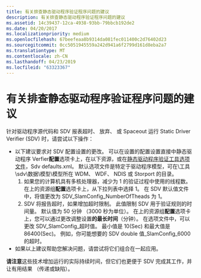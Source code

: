 ```yaml
---
title: 有关排查静态驱动程序验证程序问题的建议
description: 有关排查静态驱动程序验证程序问题的建议
ms.assetid: 14c39437-12ca-4938-93bb-79bbcb192de2
ms.date: 04/20/2017
ms.localizationpriority: medium
ms.openlocfilehash: 67beefeaa8b9314da081fec011400c2d76402d23
ms.sourcegitcommit: 0cc5051945559a242d941a6f2799d161d8eba2a7
ms.translationtype: MT
ms.contentlocale: zh-CN
ms.lasthandoff: 04/23/2019
ms.locfileid: "63323367"
---
```

# <a name="recommendations-for-troubleshooting-static-driver-verifier"></a>有关排查静态驱动程序验证程序问题的建议


针对驱动程序源代码和 SDV 报表超时、 放弃、 或 Spaceout 运行 Static Driver Verifier (SDV) 时，请尝试以下操作：

-   以下建议要求对 SDV 配置设置的更改。 可以在设置的配置设置直接中静态驱动程序 Verfier**配置**选项卡上，在以下资源，或在[静态驱动程序验证工具选项文件](static-driver-verifier-options-file.md)，Sdv defaults.xml。 默认选项文件是特定于驱动程序模型，可在\\工具\\sdv\\数据\\模型\\模型所在 WDM、 WDF、 NDIS 或 Storport 的目录。
    1.  如果您的计算机具有多核处理器，减少为 1 的验证过程中使用的线程数。 在上的资源组**配置**选项卡上，从下拉列表中选择 1。 在 SDV 默认值文件中，将值更改为 SDV\_SlamConfig\_NumberOfTheads 为 1。
    2.  SDV 将报告超时，如果增加超时限制。 此值限制 SDV 用于验证规则的时间量。 默认值为 50 分钟 （3000 秒为单位）。 在上的资源组**配置**选项卡上，您可以通过更改调整设置**的最长时间**（分钟）。 在选项文件中，可以更改 SDV\_SlamConfig\_超时值。 最小值是 10(Sec) 和最大值是 86400(Sec)。 例如，你可能想要的 SDV double 值\_SlamConfig\_6000 的超时。
-   如果以上建议帮助您解决问题，请尝试将它们组合在一起应用。

**请注意**这些技术增加运行的实际持续时间，但它们也更便于 SDV 完成其工作，并让有用结果 （传递或缺陷）。
